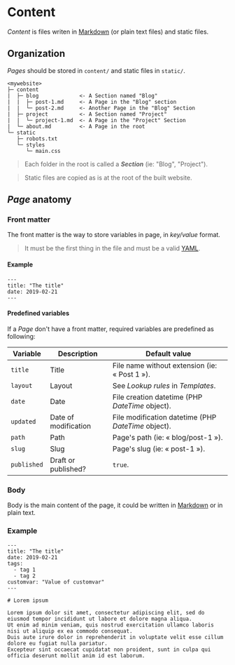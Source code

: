 <!--
description: "How to create content and how to organize it?"
alias: [documentation/pages, documentation/content-organization]
-->

# Content

_Content_ is files writen in [Markdown](https://daringfireball.net/projects/markdown/) (or plain text files) and static files.

## Organization

_Pages_ should be stored in `content/` and static files in `static/`.

```text
<mywebsite>
├─ content
|  ├─ blog             <- A Section named "Blog"
|  |  ├─ post-1.md     <- A Page in the "Blog" section
|  |  └─ post-2.md     <- Another Page in the "Blog" Section
|  ├─ project          <- A Section named "Project"
|  |  └─ project-1.md  <- A Page in the "Project" Section
|  └─ about.md         <- A Page in the root
└─ static
   ├─ robots.txt
   └─ styles
      └─ main.css
```

> Each folder in the root is called a **_Section_** (ie: "Blog", "Project").

> Static files are copied as is at the root of the built website.

## _Page_ anatomy

### Front matter

The front matter is the way to store variables in page, in _key/value_ format.

> It must be the first thing in the file and must be a valid [YAML](https://en.wikipedia.org/wiki/YAML).

#### Example

```text
---
title: "The title"
date: 2019-02-21
---
```

#### Predefined variables

If a _Page_ don't have a front matter, required variables are predefined as following:

| Variable    | Description          | Default value                                       |
| ----------- | -------------------- | --------------------------------------------------- |
| `title`     | Title                | File name without extension (ie: « Post 1 »).       |
| `layout`    | Layout               | See _Lookup rules_ in _Templates_.                  |
| `date`      | Date                 | File creation datetime (PHP _DateTime_ object).     |
| `updated`   | Date of modification | File modification datetime (PHP _DateTime_ object). |
| `path`      | Path                 | Page's path (ie: « blog/post-1 »).                  |
| `slug`      | Slug                 | Page's slug (ie: « post-1 »).                       |
| `published` | Draft or published?  | `true`.                                             |

### Body

Body is the main content of the page, it could be written in [Markdown](http://daringfireball.net/projects/markdown/syntax) or in plain text.

### Example

```text
---
title: "The title"
date: 2019-02-21
tags:
  - tag 1
  - tag 2
customvar: "Value of customvar"
---

# Lorem ipsum

Lorem ipsum dolor sit amet, consectetur adipiscing elit, sed do eiusmod tempor incididunt ut labore et dolore magna aliqua.
Ut enim ad minim veniam, quis nostrud exercitation ullamco laboris nisi ut aliquip ex ea commodo consequat.
Duis aute irure dolor in reprehenderit in voluptate velit esse cillum dolore eu fugiat nulla pariatur.
Excepteur sint occaecat cupidatat non proident, sunt in culpa qui officia deserunt mollit anim id est laborum.
```

